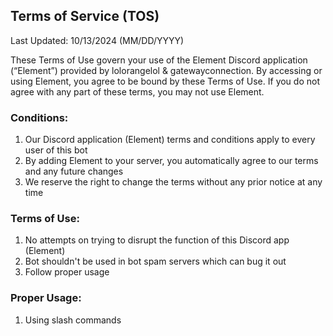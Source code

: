 ## Terms of Service (TOS)
Last Updated: 10/13/2024 (MM/DD/YYYY)

These Terms of Use govern your use of the Element Discord application (“Element”) provided by lolorangelol & gatewayconnection. By accessing or using Element, you agree to be bound by these Terms of Use. If you do not agree with any part of these terms, you may not use Element.

### Conditions:

1. Our Discord application (Element) terms and conditions apply to every user of this bot
2. By adding Element to your server, you automatically agree to our terms and any future changes
3. We reserve the right to change the terms without any prior notice at any time

### Terms of Use:
1. No attempts on trying to disrupt the function of this Discord app (Element)
2. Bot shouldn't be used in bot spam servers which can bug it out
3. Follow proper usage

### Proper Usage:
1. Using slash commands
